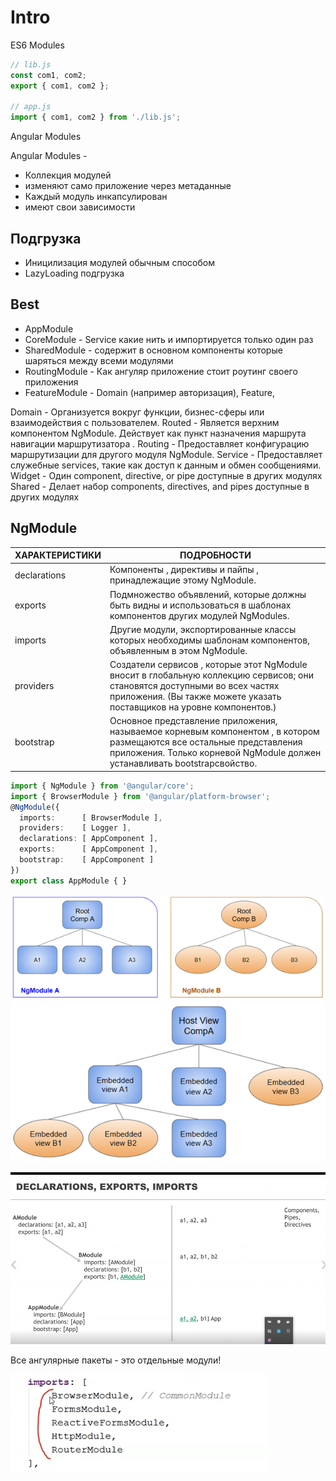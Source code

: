 # Intro

ES6 Modules
```js
// lib.js
const com1, com2;
export { com1, com2 };

// app.js
import { com1, com2 } from './lib.js';
```

Angular Modules 

Angular Modules - 
 - Коллекция модулей
 - изменяют само приложение через метаданные 
 - Каждый модуль инкапсулирован 
 - имеют свои зависимости

## Подгрузка 

- Иницилизация модулей обычным способом 
- LazyLoading подгрузка 

## Best

- AppModule
- CoreModule - Service какие нить и импортируется только один раз
- SharedModule - содержит в основном компоненты которые шаряться между всеми модулями 
- RoutingModule - Как ангуляр приложение стоит роутинг своего приложения
- FeatureModule - Domain (например авторизация), Feature,

Domain - Организуется вокруг функции, бизнес-сферы или взаимодействия с пользователем.
Routed	- Является верхним компонентом NgModule. Действует как пункт назначения маршрута навигации маршрутизатора .
Routing	- Предоставляет конфигурацию маршрутизации для другого модуля NgModule.
Service	- Предоставляет служебные services, такие как доступ к данным и обмен сообщениями.
Widget	- Один component, directive, or pipe доступные в других модулях
Shared	- Делает набор components, directives, and pipes доступные в других модулях


## NgModule 

| ХАРАКТЕРИСТИКИ | ПОДРОБНОСТИ                                                                                                           |
|-----------|-----------------------------------------------------------------------------------------------------------------------|
| declarations	 | Компоненты , директивы и пайпы , принадлежащие этому NgModule.                                                        |
| exports   | 	Подмножество объявлений, которые должны быть видны и использоваться в шаблонах компонентов других модулей NgModules. |
| imports	  |Другие модули, экспортированные классы которых необходимы шаблонам компонентов, объявленным в этом NgModule.|
| providers	|Создатели сервисов , которые этот NgModule вносит в глобальную коллекцию сервисов; они становятся доступными во всех частях приложения. (Вы также можете указать поставщиков на уровне компонентов.) |
| bootstrap |	Основное представление приложения, называемое корневым компонентом , в котором размещаются все остальные представления приложения. Только корневой NgModule должен устанавливать bootstrapсвойство. |

```typescript
import { NgModule } from '@angular/core';
import { BrowserModule } from '@angular/platform-browser';
@NgModule({
  imports:      [ BrowserModule ],
  providers:    [ Logger ],
  declarations: [ AppComponent ],
  exports:      [ AppComponent ],
  bootstrap:    [ AppComponent ]
})
export class AppModule { }
```
![img_9.png](img_9.png)
![img_10.png](img_10.png)


![img_11.png](img_11.png)

Все ангулярные пакеты - это отдельные модули!

![img_12.png](img_12.png)
